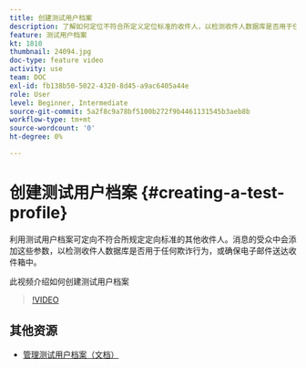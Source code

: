 ```yaml
---
title: 创建测试用户档案
description: 了解如何定位不符合所定义定位标准的收件人，以检测收件人数据库是否用于任何欺诈行为，或确保电子邮件送达收件箱中。
feature: 测试用户档案
kt: 1810
thumbnail: 24094.jpg
doc-type: feature video
activity: use
team: DOC
exl-id: fb138b50-5022-4320-8d45-a9ac6405a44e
role: User
level: Beginner, Intermediate
source-git-commit: 5a2f8c9a78bf5100b272f9b4461131545b3aeb8b
workflow-type: tm+mt
source-wordcount: '0'
ht-degree: 0%

---
```


# 创建测试用户档案 {#creating-a-test-profile}

利用测试用户档案可定向不符合所规定定向标准的其他收件人。消息的受众中会添加这些参数，以检测收件人数据库是否用于任何欺诈行为，或确保电子邮件送达收件箱中。

此视频介绍如何创建测试用户档案

>[!VIDEO](https://video.tv.adobe.com/v/24094?quality=12)

## 其他资源

* [管理测试用户档案（文档）](https://experienceleague.adobe.com/docs/campaign-standard/using/profiles-and-audiences/managing-profiles/managing-test-profiles.html)
